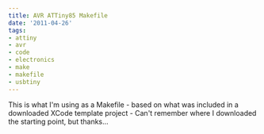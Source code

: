 ```yaml
---
title: AVR ATTiny85 Makefile
date: '2011-04-26'
tags:
- attiny
- avr
- code
- electronics
- make
- makefile
- usbtiny
---
```


This is what I'm using as a Makefile - based on what was included in a downloaded XCode template project - Can't remember where I downloaded the starting point, but thanks...

<script src="https://gist.github.com/943607.js?file=Makefile"></script>
